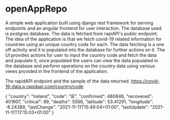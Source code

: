 # openAppRepo
A simple web application built using django rest framework for serving endpoints and an angular frontend for user interaction.
The database used is postgres database. The data is fetched from rapiAPI's public endpoint.
The idea of the application is that we fetch covid-19 related information for countries using an unique country code for each.
The data fetching is a one off activity and it is populated into the database for further actions on it.
The UI provides actions for user to input the country code and fetch the data and populate it,
once populated the users can view the data populated in the database and perform operations on the country data using various views provided in the frontend of the application.

The rapidAPI endpoint and the sample of the data returned.
https://covid-19-data.p.rapidapi.com/country/code

{
"country": "Ireland",
"code": "IE",
"confirmed": 480846,
"recovered": 401907,
"critical": 89,
"deaths": 5566,
"latitude": 53.41291,
"longitude": -8.24389,
"lastChange": "2021-11-11T15:49:04+01:00",
"lastUpdate": "2021-11-11T17:15:03+01:00"
}
